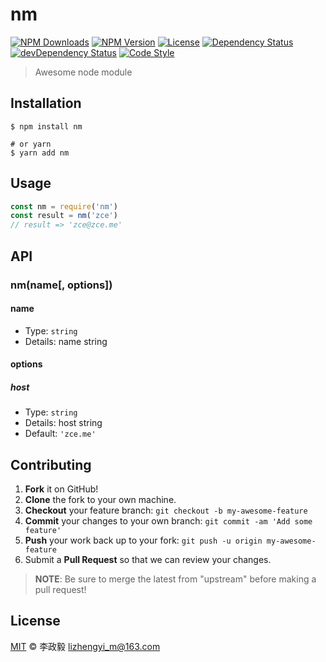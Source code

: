 # nm

[![NPM Downloads][downloads-image]][downloads-url]
[![NPM Version][version-image]][version-url]
[![License][license-image]][license-url]
[![Dependency Status][dependency-image]][dependency-url]
[![devDependency Status][devdependency-image]][devdependency-url]
[![Code Style][style-image]][style-url]

> Awesome node module

## Installation

```shell
$ npm install nm

# or yarn
$ yarn add nm
```

## Usage

<!-- TODO: Introduction of API use -->

```javascript
const nm = require('nm')
const result = nm('zce')
// result => 'zce@zce.me'
```

## API

<!-- TODO: Introduction of API -->

### nm(name[, options])

#### name

- Type: `string`
- Details: name string

#### options

##### host

- Type: `string`
- Details: host string
- Default: `'zce.me'`

## Contributing

1. **Fork** it on GitHub!
2. **Clone** the fork to your own machine.
3. **Checkout** your feature branch: `git checkout -b my-awesome-feature`
4. **Commit** your changes to your own branch: `git commit -am 'Add some feature'`
5. **Push** your work back up to your fork: `git push -u origin my-awesome-feature`
6. Submit a **Pull Request** so that we can review your changes.

> **NOTE**: Be sure to merge the latest from "upstream" before making a pull request!

## License

[MIT](LICENSE) &copy; 李政毅 <lizhengyi_m@163.com>



[downloads-image]: https://img.shields.io/npm/dm/nm.svg
[downloads-url]: https://npmjs.org/package/nm
[version-image]: https://img.shields.io/npm/v/nm.svg
[version-url]: https://npmjs.org/package/nm
[license-image]: https://img.shields.io/github/license/zce/nm.svg
[license-url]: https://github.com/zce/nm/blob/master/LICENSE
[dependency-image]: https://img.shields.io/david/zce/nm.svg
[dependency-url]: https://david-dm.org/zce/nm
[devdependency-image]: https://img.shields.io/david/dev/zce/nm.svg
[devdependency-url]: https://david-dm.org/zce/nm?type=dev
[style-image]: https://img.shields.io/badge/code_style-standard-brightgreen.svg
[style-url]: https://standardjs.com
